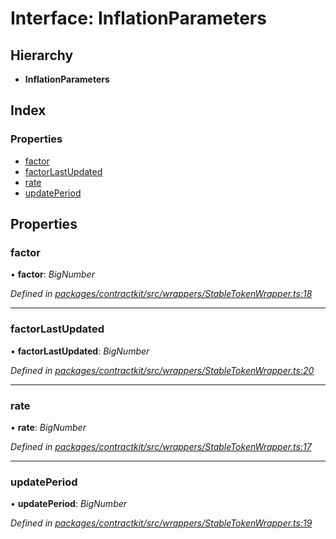 # Interface: InflationParameters

## Hierarchy

* **InflationParameters**

## Index

### Properties

* [factor](_wrappers_stabletokenwrapper_.inflationparameters.md#factor)
* [factorLastUpdated](_wrappers_stabletokenwrapper_.inflationparameters.md#factorlastupdated)
* [rate](_wrappers_stabletokenwrapper_.inflationparameters.md#rate)
* [updatePeriod](_wrappers_stabletokenwrapper_.inflationparameters.md#updateperiod)

## Properties

###  factor

• **factor**: *BigNumber*

*Defined in [packages/contractkit/src/wrappers/StableTokenWrapper.ts:18](https://github.com/celo-org/celo-monorepo/blob/master/packages/contractkit/src/wrappers/StableTokenWrapper.ts#L18)*

___

###  factorLastUpdated

• **factorLastUpdated**: *BigNumber*

*Defined in [packages/contractkit/src/wrappers/StableTokenWrapper.ts:20](https://github.com/celo-org/celo-monorepo/blob/master/packages/contractkit/src/wrappers/StableTokenWrapper.ts#L20)*

___

###  rate

• **rate**: *BigNumber*

*Defined in [packages/contractkit/src/wrappers/StableTokenWrapper.ts:17](https://github.com/celo-org/celo-monorepo/blob/master/packages/contractkit/src/wrappers/StableTokenWrapper.ts#L17)*

___

###  updatePeriod

• **updatePeriod**: *BigNumber*

*Defined in [packages/contractkit/src/wrappers/StableTokenWrapper.ts:19](https://github.com/celo-org/celo-monorepo/blob/master/packages/contractkit/src/wrappers/StableTokenWrapper.ts#L19)*
